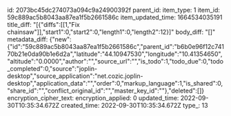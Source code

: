 id: 2073bc45dc274073a094c9a24900392f
parent_id: 
item_type: 1
item_id: 59c889ac5b8043aa87ea1f5b2661586c
item_updated_time: 1664534035191
title_diff: "[{\"diffs\":[[1,\"Fix chainsaw\"]],\"start1\":0,\"start2\":0,\"length1\":0,\"length2\":12}]"
body_diff: "[]"
metadata_diff: {"new":{"id":"59c889ac5b8043aa87ea1f5b2661586c","parent_id":"b6b0e96f12c74170b21e0da90b1e6d2a","latitude":"44.10947530","longitude":"10.41354650","altitude":"0.0000","author":"","source_url":"","is_todo":1,"todo_due":0,"todo_completed":0,"source":"joplin-desktop","source_application":"net.cozic.joplin-desktop","application_data":"","order":0,"markup_language":1,"is_shared":0,"share_id":"","conflict_original_id":"","master_key_id":""},"deleted":[]}
encryption_cipher_text: 
encryption_applied: 0
updated_time: 2022-09-30T10:35:34.672Z
created_time: 2022-09-30T10:35:34.672Z
type_: 13